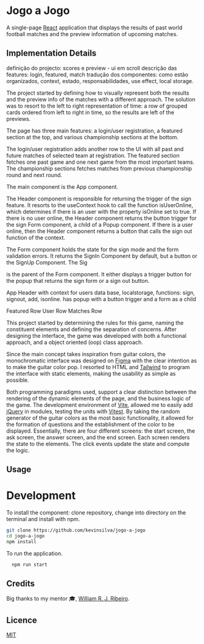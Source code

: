 # Jogo a Jogo

A single-page [React](https://reactjs.org/) application that displays the results of past world football matches and the preview information of upcoming matches.

## Implementation Details

definição do projecto: scores e preview - ui em scroll
descrição das features: login, featured, match
tradução dos componentes: como estão organizados, context, estado, responsabilidades, use effect, local storage.

The project started by defining how to visually represent both the results and the preview info of the matches with a different approach. The solution was to resort to the left to right representation of time: a row of grouped cards ordered from left to right in time, so the results are left of the previews.

The page has three main features: a login/user registration, a featured section at the top, and various championship sections at the bottom.

The login/user registration adds another row to the UI with all past and future matches of selected team at registration. The featured section fetches one past game and one next game from the most important teams. The championship sections fetches matches from previous championship round and next round.

The main component is the App component.

The Header component is responsible for returning the trigger of the sign feature. It resorts to the useContext hook to call the function isUserOnline, which determines if there is an user with the property isOnline set to true. If there is no user online, the Header component returns the button trigger for the sign Form component, a child of a Popup component. If there is a user online, then the Header component returns a button that calls the sign out function of the context.

The Form component holds the state for the sign mode and the form validation errors. It returns the SignIn Component by default, but a button or the SignUp Component. The Sig

is the parent of the Form component. It either displays a trigger button for the popup that returns the sign form or a sign out button.

App
Header with context for users data base, localstorage, functions: sign, signout, add, isonline.
has popup with a button trigger and a form as a child

Featured Row
User Row
Matches Row

This project started by determining the rules for this game, naming the constituent elements and defining the separation of concerns. After designing the interface, the game was developed with both a functional approach, and a object oriented (oop) class approach.

Since the main concept takes inspiration from guitar colors, the monochromatic interface was designed on [Figma](https://www.figma.com/) with the clear intention as to make the guitar color pop. I resorted to HTML and [Tailwind](https://tailwindcss.com/) to program the interface with static elements, making the usability as simple as possible.

Both programming paradigms used, support a clear distinction between the rendering of the dynamic elements of the page, and the business logic of the game. The development environment of [Vite](https://vitejs.dev/), allowed me to easily add [jQuery](https://jquery.com/) in modules, testing the units with [Vitest](https://vitest.dev/). By taking the random generator of the guitar colors as the most basic functionality, it allowed for the formation of questions and the establishment of the color to be displayed. Essentially, there are four different screens: the start screen, the ask screen, the answer screen, and the end screen. Each screen renders the state to the elements. The click events update the state and compute the logic.

## Usage

# Development

To install the component: clone repository, change into directory on the terminal and install with npm.

```bash
git clone https://github.com/kevinsilva/jogo-a-jogo
cd jogo-a-jogo
npm install
```

To run the application.

```bash
  npm run start
```

## Credits

Big thanks to my mentor 🎓, [William R. J. Ribeiro](https://github.com/williamrjribeiro/).

## Licence

[MIT](https://choosealicense.com/licenses/mit/)

